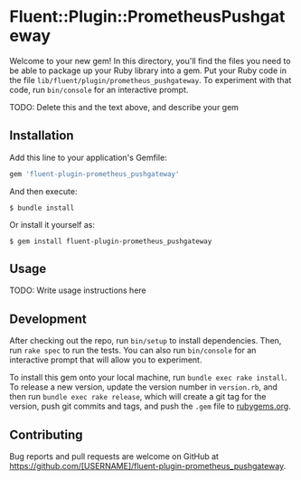 # Fluent::Plugin::PrometheusPushgateway

Welcome to your new gem! In this directory, you'll find the files you need to be able to package up your Ruby library into a gem. Put your Ruby code in the file `lib/fluent/plugin/prometheus_pushgateway`. To experiment with that code, run `bin/console` for an interactive prompt.

TODO: Delete this and the text above, and describe your gem

## Installation

Add this line to your application's Gemfile:

```ruby
gem 'fluent-plugin-prometheus_pushgateway'
```

And then execute:

    $ bundle install

Or install it yourself as:

    $ gem install fluent-plugin-prometheus_pushgateway

## Usage

TODO: Write usage instructions here

## Development

After checking out the repo, run `bin/setup` to install dependencies. Then, run `rake spec` to run the tests. You can also run `bin/console` for an interactive prompt that will allow you to experiment.

To install this gem onto your local machine, run `bundle exec rake install`. To release a new version, update the version number in `version.rb`, and then run `bundle exec rake release`, which will create a git tag for the version, push git commits and tags, and push the `.gem` file to [rubygems.org](https://rubygems.org).

## Contributing

Bug reports and pull requests are welcome on GitHub at https://github.com/[USERNAME]/fluent-plugin-prometheus_pushgateway.

